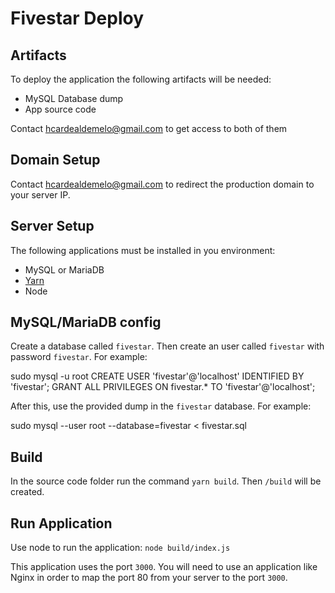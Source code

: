 # Fivestar Deploy

## Artifacts

To deploy the application the following artifacts will be needed:

- MySQL Database dump
- App source code

Contact hcardealdemelo@gmail.com to get access to both of them

## Domain Setup

Contact hcardealdemelo@gmail.com to redirect the production domain to your server IP.

## Server Setup

The following applications must be installed in you environment:

- MySQL or MariaDB
- [Yarn](https://github.com/yarnpkg/yarn)
- Node

## MySQL/MariaDB config

Create a database called `fivestar`. Then create an user called `fivestar` with password `fivestar`. For example:


sudo mysql -u root
CREATE USER 'fivestar'@'localhost' IDENTIFIED BY 'fivestar';
GRANT ALL PRIVILEGES ON fivestar.* TO 'fivestar'@'localhost';


After this, use the provided dump in the `fivestar` database. For example:


sudo mysql --user root --database=fivestar < fivestar.sql


## Build

In the source code folder run the command `yarn build`. Then `/build` will be created.

## Run Application

Use node to run the application: `node build/index.js`

This application uses the port `3000`. You will need to use an application like Nginx in order to map the port 80 from your server to the port `3000`.
